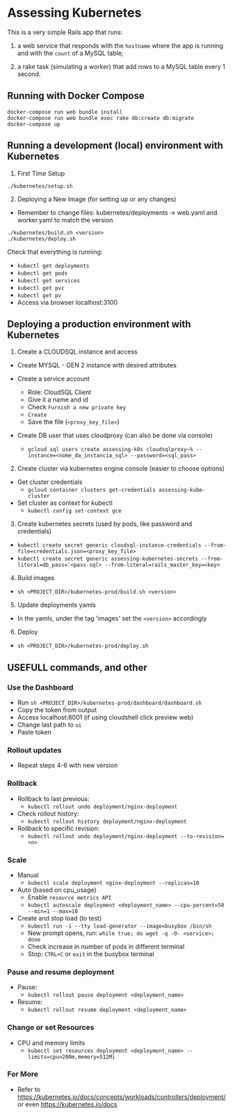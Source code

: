 # Assessing Kubernetes

This is a very simple Rails app that runs:

1. a web service that responds with the `hostname` where the app is running and
with the `count` of a MySQL table;

2. a rake task (simulating a worker) that add rows to a MySQL table every 1
second.


## Running with Docker Compose

```shell
docker-compose run web bundle install
docker-compose run web bundle exec rake db:create db:migrate
docker-compose up
```

## Running a development (local) environment with Kubernetes

1. First Time Setup
```shell
./kubernetes/setup.sh
```
2. Deploying a New Image (for setting up or any changes)
  - Remember to change files: kubernetes/deployments -> web.yaml and worker.yaml
  to match the version
```shell
./kubernetes/build.sh <version>
./kubernetes/deploy.sh
```
Check that everything is running:
  - `kubectl get deployments`
  - `kubectl get pods`
  - `kubectl get services`
  - `kubectl get pvc`
  - `kubectl get pv`
  - Access via browser localhost:3100


## Deploying a production environment with Kubernetes

1. Create a CLOUDSQL instance and access
  - Create MYSQL - GEN 2 instance with desired attributes

  - Create a service account
    - Role: CloudSQL Client
    - Give it a name and id
    - Check `Furnish a new private key`
    - `Create`
    - Save the file (`<proxy_key_file>`)

  - Create DB user that uses cloudproxy (can also be done via console)
    - `gcloud sql users create assessing-k8s cloudsqlproxy~% --instance=<nome_da_instancia_sql> --password=<sql_pass>`

2. Create cluster via kubernetes engine console (easier to choose options)
  - Get cluster credentials
    - `gcloud container clusters get-credentials assessing-kube-cluster`
  - Set cluster as context for kubectl
    - `kubectl config set-context gce`

3. Create kubernetes secrets (used by pods, like password and credentials)
  - `kubectl create secret generic cloudsql-instance-credentials --from-file=credentials.json=<proxy_key_file>`
  - `kubectl create secret generic assessing-kubernetes-secrets --from-literal=db_pass='<pass-sql> --from-literal=rails_master_key=<key>`

4. Build images
  - `sh <PROJECT_DIR>/kubernetes-prod/build.sh <version>`

5. Update deployments yamls
  - In the yamls, under the tag 'images' set the `<version>` accordingly

6. Deploy
  - `sh <PROJECT_DIR>/kubernetes-prod/deploy.sh`

## USEFULL commands, and other
### Use the Dashboard
- Run `sh <PROJECT_DIR>/kubernetes-prod/dashboard/dashboard.sh`
- Copy the token from output
- Access localhost:8001 (if using cloudshell click preview web)
- Change last path to `ui`
- Paste token

### Rollout updates
- Repeat steps 4-6 with new version

### Rollback
- Rollback to last previous:
  - `kubectl rollout undo deployment/nginx-deployment`
- Check rollout history:
  - `kubectl rollout history deployment/nginx-deployment`
- Rollback to specific revision:
  - `kubectl rollout undo deployment/nginx-deployment --to-revision=<n>`

### Scale
- Manual
  - `kubectl scale deployment nginx-deployment --replicas=10`
- Auto (based on cpu_usage)
  - Enable `resource metrics API`
  - `kubectl autoscale deployment <deployment_name> --cpu-percent=50 --min=1 --max=10`
- Create and stop load (to test)
  - `kubectl run -i --tty load-generator --image=busybox /bin/sh`
  - New prompt opens, run: `while true; do wget -q -O- <service>; done`
  - Check increase in number of pods in different terminal
  - Stop: `CTRL+C` or `exit` in the busybox terminal

### Pause and resume deployment
- Pause:
  - `kubectl rollout pause deployment <deployment_name>`
- Resume:
  - `kubectl rollout resume deployment <deployment_name>`

### Change or set Resources
- CPU and memory limits
  - `kubectl set resources deployment <deployment_name> --limits=cpu=200m,memory=512Mi`

### For More
- Refer to https://kubernetes.io/docs/concepts/workloads/controllers/deployment/
  or even https://kubernetes.io/docs
